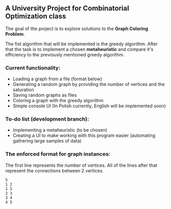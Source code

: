 ## A University Project for Combinatorial Optimization class

The goal of the project is to explore solutions to the **Graph Coloring Problem**.

The fist algorithm that will be implemented is the greedy algorithm. After that the task is to implement a chosen **metaheuristic** and compare it's efficiency to the previously mentioned greedy algorithm.

### Current functionality:
- Loading a graph from a file (format below)
- Generating a random graph by providing the number of vertices and the saturation
- Saving random graphs as files
- Coloring a graph with the greedy algorithm
- Simple console UI (In Polish currently, English will be implemented soon)

### To-do list (development branch):
- Implementing a metaheuristic (to be chosen)
- Creating a UI to make working with this program easier (automating gathering large samples of data)


### The enforced format for graph instances:

The first line represents the number of vertices. All of the lines after that represent the connections between 2 vertices.
```
5
1 2
1 5
2 3
3 4
4 5
```
